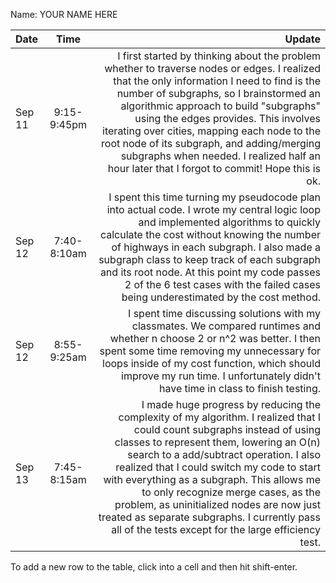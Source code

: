 Name: YOUR NAME HERE

| Date   |    Time     |                                                                                                                                                                                                                                                                                                                                                                                                                                                                                                                                              Update |
|:-------|:-----------:|----------------------------------------------------------------------------------------------------------------------------------------------------------------------------------------------------------------------------------------------------------------------------------------------------------------------------------------------------------------------------------------------------------------------------------------------------------------------------------------------------------------------------------------------------:|
| Sep 11 | 9:15-9:45pm |                                                                               I first started by thinking about the problem whether to traverse nodes or edges. I realized that the only information I need to find is the number of subgraphs, so I brainstormed an algorithmic approach to build "subgraphs" using the edges provides. This involves iterating over cities, mapping each node to the root node of its subgraph, and adding/merging subgraphs when needed. I realized half an hour later that I forgot to commit! Hope this is ok. |
| Sep 12 | 7:40-8:10am |                                                                                                                                     I spent this time turning my pseudocode plan into actual code. I wrote my central logic loop and implemented algorithms to quickly calculate the cost without knowing the number of highways in each subgraph. I also made a subgraph class to keep track of each subgraph and its root node. At this point my code passes 2 of the 6 test cases with the failed cases being underestimated by the cost method. |
| Sep 12 | 8:55-9:25am |                                                                                                                                                                                                                                            I spent time discussing solutions with my classmates. We compared runtimes and whether n choose 2 or n^2 was better. I then spent some time removing my unnecessary for loops inside of my cost function, which should improve my run time. I unfortunately didn't have time in class to finish testing. |
| Sep 13 | 7:45-8:15am |                                              I made huge progress by reducing the complexity of my algorithm. I realized that I could count subgraphs instead of using classes to represent them, lowering an O(n) search to a add/subtract operation. I also realized that I could switch my code to start with everything as a subgraph. This allows me to only recognize merge cases, as the problem, as uninitialized nodes are now just treated as separate subgraphs. I currently pass all of the tests except for the large efficiency test. |


To add a new row to the table, click into a cell and then hit shift-enter.